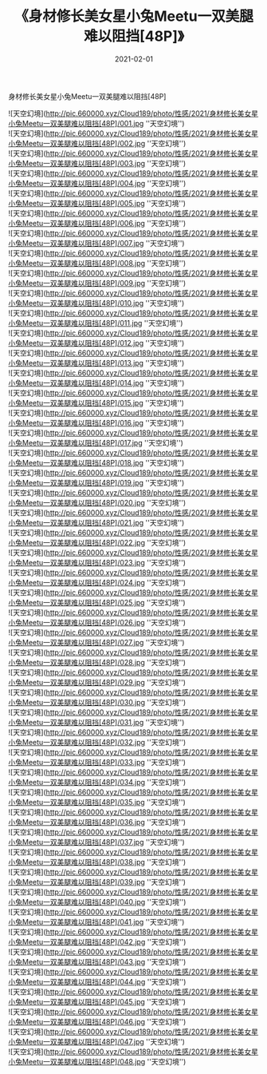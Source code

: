 ﻿---
layout: post
title:  《身材修长美女星小兔Meetu一双美腿难以阻挡[48P]》
date:   2021-02-01
img: http://pic.660000.xyz/Cloud189/photo/性感/2021/身材修长美女星小兔Meetu一双美腿难以阻挡[48P]/000.jpg
categories: [美女, 性感, 泳衣]
---

身材修长美女星小兔Meetu一双美腿难以阻挡[48P]



![天空幻境](http://pic.660000.xyz/Cloud189/photo/性感/2021/身材修长美女星小兔Meetu一双美腿难以阻挡[48P]/001.jpg ''天空幻境'') <br>
![天空幻境](http://pic.660000.xyz/Cloud189/photo/性感/2021/身材修长美女星小兔Meetu一双美腿难以阻挡[48P]/002.jpg ''天空幻境'') <br>
![天空幻境](http://pic.660000.xyz/Cloud189/photo/性感/2021/身材修长美女星小兔Meetu一双美腿难以阻挡[48P]/003.jpg ''天空幻境'') <br>
![天空幻境](http://pic.660000.xyz/Cloud189/photo/性感/2021/身材修长美女星小兔Meetu一双美腿难以阻挡[48P]/004.jpg ''天空幻境'') <br>
![天空幻境](http://pic.660000.xyz/Cloud189/photo/性感/2021/身材修长美女星小兔Meetu一双美腿难以阻挡[48P]/005.jpg ''天空幻境'') <br>
![天空幻境](http://pic.660000.xyz/Cloud189/photo/性感/2021/身材修长美女星小兔Meetu一双美腿难以阻挡[48P]/006.jpg ''天空幻境'') <br>
![天空幻境](http://pic.660000.xyz/Cloud189/photo/性感/2021/身材修长美女星小兔Meetu一双美腿难以阻挡[48P]/007.jpg ''天空幻境'') <br>
![天空幻境](http://pic.660000.xyz/Cloud189/photo/性感/2021/身材修长美女星小兔Meetu一双美腿难以阻挡[48P]/008.jpg ''天空幻境'') <br>
![天空幻境](http://pic.660000.xyz/Cloud189/photo/性感/2021/身材修长美女星小兔Meetu一双美腿难以阻挡[48P]/009.jpg ''天空幻境'') <br>
![天空幻境](http://pic.660000.xyz/Cloud189/photo/性感/2021/身材修长美女星小兔Meetu一双美腿难以阻挡[48P]/010.jpg ''天空幻境'') <br>
![天空幻境](http://pic.660000.xyz/Cloud189/photo/性感/2021/身材修长美女星小兔Meetu一双美腿难以阻挡[48P]/011.jpg ''天空幻境'') <br>
![天空幻境](http://pic.660000.xyz/Cloud189/photo/性感/2021/身材修长美女星小兔Meetu一双美腿难以阻挡[48P]/012.jpg ''天空幻境'') <br>
![天空幻境](http://pic.660000.xyz/Cloud189/photo/性感/2021/身材修长美女星小兔Meetu一双美腿难以阻挡[48P]/013.jpg ''天空幻境'') <br>
![天空幻境](http://pic.660000.xyz/Cloud189/photo/性感/2021/身材修长美女星小兔Meetu一双美腿难以阻挡[48P]/014.jpg ''天空幻境'') <br>
![天空幻境](http://pic.660000.xyz/Cloud189/photo/性感/2021/身材修长美女星小兔Meetu一双美腿难以阻挡[48P]/015.jpg ''天空幻境'') <br>
![天空幻境](http://pic.660000.xyz/Cloud189/photo/性感/2021/身材修长美女星小兔Meetu一双美腿难以阻挡[48P]/016.jpg ''天空幻境'') <br>
![天空幻境](http://pic.660000.xyz/Cloud189/photo/性感/2021/身材修长美女星小兔Meetu一双美腿难以阻挡[48P]/017.jpg ''天空幻境'') <br>
![天空幻境](http://pic.660000.xyz/Cloud189/photo/性感/2021/身材修长美女星小兔Meetu一双美腿难以阻挡[48P]/018.jpg ''天空幻境'') <br>
![天空幻境](http://pic.660000.xyz/Cloud189/photo/性感/2021/身材修长美女星小兔Meetu一双美腿难以阻挡[48P]/019.jpg ''天空幻境'') <br>
![天空幻境](http://pic.660000.xyz/Cloud189/photo/性感/2021/身材修长美女星小兔Meetu一双美腿难以阻挡[48P]/020.jpg ''天空幻境'') <br>
![天空幻境](http://pic.660000.xyz/Cloud189/photo/性感/2021/身材修长美女星小兔Meetu一双美腿难以阻挡[48P]/021.jpg ''天空幻境'') <br>
![天空幻境](http://pic.660000.xyz/Cloud189/photo/性感/2021/身材修长美女星小兔Meetu一双美腿难以阻挡[48P]/022.jpg ''天空幻境'') <br>
![天空幻境](http://pic.660000.xyz/Cloud189/photo/性感/2021/身材修长美女星小兔Meetu一双美腿难以阻挡[48P]/023.jpg ''天空幻境'') <br>
![天空幻境](http://pic.660000.xyz/Cloud189/photo/性感/2021/身材修长美女星小兔Meetu一双美腿难以阻挡[48P]/024.jpg ''天空幻境'') <br>
![天空幻境](http://pic.660000.xyz/Cloud189/photo/性感/2021/身材修长美女星小兔Meetu一双美腿难以阻挡[48P]/025.jpg ''天空幻境'') <br>
![天空幻境](http://pic.660000.xyz/Cloud189/photo/性感/2021/身材修长美女星小兔Meetu一双美腿难以阻挡[48P]/026.jpg ''天空幻境'') <br>
![天空幻境](http://pic.660000.xyz/Cloud189/photo/性感/2021/身材修长美女星小兔Meetu一双美腿难以阻挡[48P]/027.jpg ''天空幻境'') <br>
![天空幻境](http://pic.660000.xyz/Cloud189/photo/性感/2021/身材修长美女星小兔Meetu一双美腿难以阻挡[48P]/028.jpg ''天空幻境'') <br>
![天空幻境](http://pic.660000.xyz/Cloud189/photo/性感/2021/身材修长美女星小兔Meetu一双美腿难以阻挡[48P]/029.jpg ''天空幻境'') <br>
![天空幻境](http://pic.660000.xyz/Cloud189/photo/性感/2021/身材修长美女星小兔Meetu一双美腿难以阻挡[48P]/030.jpg ''天空幻境'') <br>
![天空幻境](http://pic.660000.xyz/Cloud189/photo/性感/2021/身材修长美女星小兔Meetu一双美腿难以阻挡[48P]/031.jpg ''天空幻境'') <br>
![天空幻境](http://pic.660000.xyz/Cloud189/photo/性感/2021/身材修长美女星小兔Meetu一双美腿难以阻挡[48P]/032.jpg ''天空幻境'') <br>
![天空幻境](http://pic.660000.xyz/Cloud189/photo/性感/2021/身材修长美女星小兔Meetu一双美腿难以阻挡[48P]/033.jpg ''天空幻境'') <br>
![天空幻境](http://pic.660000.xyz/Cloud189/photo/性感/2021/身材修长美女星小兔Meetu一双美腿难以阻挡[48P]/034.jpg ''天空幻境'') <br>
![天空幻境](http://pic.660000.xyz/Cloud189/photo/性感/2021/身材修长美女星小兔Meetu一双美腿难以阻挡[48P]/035.jpg ''天空幻境'') <br>
![天空幻境](http://pic.660000.xyz/Cloud189/photo/性感/2021/身材修长美女星小兔Meetu一双美腿难以阻挡[48P]/036.jpg ''天空幻境'') <br>
![天空幻境](http://pic.660000.xyz/Cloud189/photo/性感/2021/身材修长美女星小兔Meetu一双美腿难以阻挡[48P]/037.jpg ''天空幻境'') <br>
![天空幻境](http://pic.660000.xyz/Cloud189/photo/性感/2021/身材修长美女星小兔Meetu一双美腿难以阻挡[48P]/038.jpg ''天空幻境'') <br>
![天空幻境](http://pic.660000.xyz/Cloud189/photo/性感/2021/身材修长美女星小兔Meetu一双美腿难以阻挡[48P]/039.jpg ''天空幻境'') <br>
![天空幻境](http://pic.660000.xyz/Cloud189/photo/性感/2021/身材修长美女星小兔Meetu一双美腿难以阻挡[48P]/040.jpg ''天空幻境'') <br>
![天空幻境](http://pic.660000.xyz/Cloud189/photo/性感/2021/身材修长美女星小兔Meetu一双美腿难以阻挡[48P]/041.jpg ''天空幻境'') <br>
![天空幻境](http://pic.660000.xyz/Cloud189/photo/性感/2021/身材修长美女星小兔Meetu一双美腿难以阻挡[48P]/042.jpg ''天空幻境'') <br>
![天空幻境](http://pic.660000.xyz/Cloud189/photo/性感/2021/身材修长美女星小兔Meetu一双美腿难以阻挡[48P]/043.jpg ''天空幻境'') <br>
![天空幻境](http://pic.660000.xyz/Cloud189/photo/性感/2021/身材修长美女星小兔Meetu一双美腿难以阻挡[48P]/044.jpg ''天空幻境'') <br>
![天空幻境](http://pic.660000.xyz/Cloud189/photo/性感/2021/身材修长美女星小兔Meetu一双美腿难以阻挡[48P]/045.jpg ''天空幻境'') <br>
![天空幻境](http://pic.660000.xyz/Cloud189/photo/性感/2021/身材修长美女星小兔Meetu一双美腿难以阻挡[48P]/046.jpg ''天空幻境'') <br>
![天空幻境](http://pic.660000.xyz/Cloud189/photo/性感/2021/身材修长美女星小兔Meetu一双美腿难以阻挡[48P]/047.jpg ''天空幻境'') <br>
![天空幻境](http://pic.660000.xyz/Cloud189/photo/性感/2021/身材修长美女星小兔Meetu一双美腿难以阻挡[48P]/048.jpg ''天空幻境'') <br>